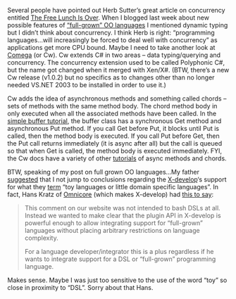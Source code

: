 Several people have pointed out Herb Sutter’s great article on
concurrency entitled [The Free Lunch Is
Over](http://www.gotw.ca/publications/concurrency-ddj.htm). When I
blogged last week about new possible features of [“full-grown” OO
languages](http://devhawk.net/2004/12/21/new-features-for-full-grown-oo-languages/)
I mentioned dynamic typing but I didn’t think about concurrency. I think
Herb is right: “programming languages…will increasingly be forced to
deal well with concurrency” as applications get more CPU bound. Maybe I
need to take another look at
[Comega](http://www.research.microsoft.com/Comega/) (or Cw). Cw extends
C\# in two areas – data typing/querying and concurrency. The concurrency
extension used to be called Polyphonic C\#, but the name got changed
when it merged with Xen/X\#. (BTW, there’s a new Cw release (v1.0.2) but
no specifics as to changes other than no longer needed VS.NET 2003 to be
installed in order to use it.)

Cw adds the idea of asynchronous methods and something called chords –
sets of methods with the same method body. The chord method body in only
executed when all the associated methods have been called. In the
[simple buffer
tutorial](http://www.research.microsoft.com/Comega/doc/comega_tutorial_buffer.htm),
the buffer class has a synchronous Get method and asynchronous Put
method. If you call Get before Put, it blocks until Put is called, then
the method body is executed. If you call Put before Get, then the Put
call returns immediately (it is async after all) but the call is queued
so that when Get is called, the method body is executed immediately.
FYI, the Cw docs have a variety of other
[tutorials](http://www.research.microsoft.com/Comega/doc/comega_tutorials_concurrency_extensions.htm)
of async methods and chords.

BTW, speaking of my post on full grown OO languages…My father
[suggested](http://devhawk.net/CommentView.aspx?guid=283ef85e-e61c-46f0-b0a2-87ec14c8bc06)
that I not jump to conclusions regarding the
[X-develop](http://www.x-develop.com/xdevelop_extend.htm)‘s support for
what they [term](http://www.x-develop.com/xdevelop_extend.htm) “toy
languages or little domain specific languages”. In fact, Hans Kratz of
[Omnicore](http://www.omnicore.com/) (which makes X-develop) had [this
to
say](http://blogs.msdn.com/devhawk/archive/2004/12/21/329215.aspx#329604):

> This comment on our website was not intended to bash DSLs at all.
> Instead we wanted to make clear that the plugin API in X-develop is
> powerful enough to allow integrating support for “full-grown”
> languages without placing arbitrary restrictions on language
> complexity.
>
> For a language developer/integrator this is a plus regardless if he
> wants to integrate support for a DSL or “full-grown” programming
> language.

Makes sense. Maybe I was just too sensitive to the use of the word “toy”
so close in proximity to “DSL”. Sorry about that Hans. 
